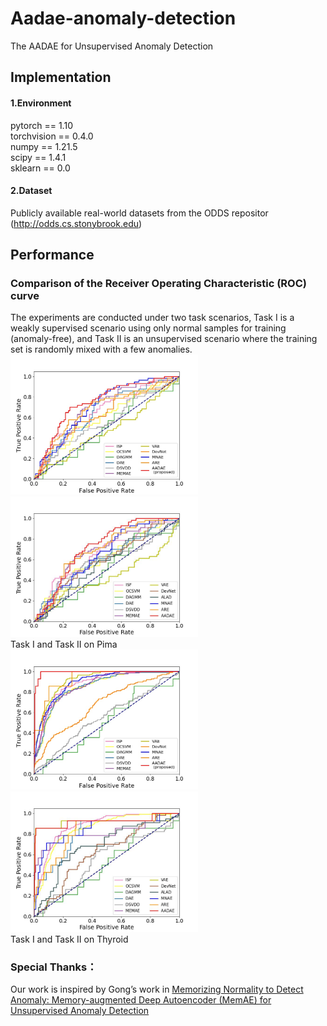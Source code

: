 # Aadae-anomaly-detection
The AADAE for Unsupervised Anomaly Detection
## Implementation 
#### 1.Environment  
pytorch == 1.10  
torchvision == 0.4.0  
numpy == 1.21.5  
scipy == 1.4.1  
sklearn == 0.0  

#### 2.Dataset  
Publicly available real-world datasets from the ODDS repositor (http://odds.cs.stonybrook.edu)

## Performance
### Comparison of the Receiver Operating Characteristic (ROC) curve
The experiments are conducted under two task scenarios, Task I is a weakly supervised scenario using only normal samples for training (anomaly-free), and Task II is an unsupervised scenario where the training set is randomly mixed with a few anomalies.
<img src="https://github.com/zjiaqi725/Aadae-anomaly-detection/blob/main/results/roccurve_pima_task1.jpg" width="300" ><img src="https://github.com/zjiaqi725/Aadae-anomaly-detection/blob/main/results/roccurve_pima_task2.jpg" width="300" >  
Task I and Task II on Pima  
<img src="https://github.com/zjiaqi725/Aadae-anomaly-detection/blob/main/results/roccurve_thyroid_task1.jpg" width="300" ><img src="https://github.com/zjiaqi725/Aadae-anomaly-detection/blob/main/results/roccurve_thyroid_task2.jpg" width="300" >  
Task I and Task II on Thyroid 
### Special Thanks：
Our work is inspired by Gong’s work in [Memorizing Normality to Detect Anomaly: Memory-augmented Deep Autoencoder (MemAE) for Unsupervised Anomaly Detection](https://donggong1.github.io/anomdec-memae)
